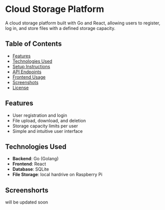 # Cloud Storage Platform

A cloud storage platform built with Go and React, allowing users to register, log in, and store files with a defined storage capacity.

## Table of Contents

- [Features](#features)
- [Technologies Used](#technologies-used)
- [Setup Instructions](#setup-instructions)
- [API Endpoints](#api-endpoints)
- [Frontend Usage](#frontend-usage)
- [Screenshots](#screenshots)
- [License](#license)

## Features

- User registration and login
- File upload, download, and deletion
- Storage capacity limits per user
- Simple and intuitive user interface

## Technologies Used

- **Backend**: Go (Golang)
- **Frontend**: React
- **Database**: SQLite
- **File Storage**: local hardrive on Raspberry Pi

## Screenshorts

will be updated soon
